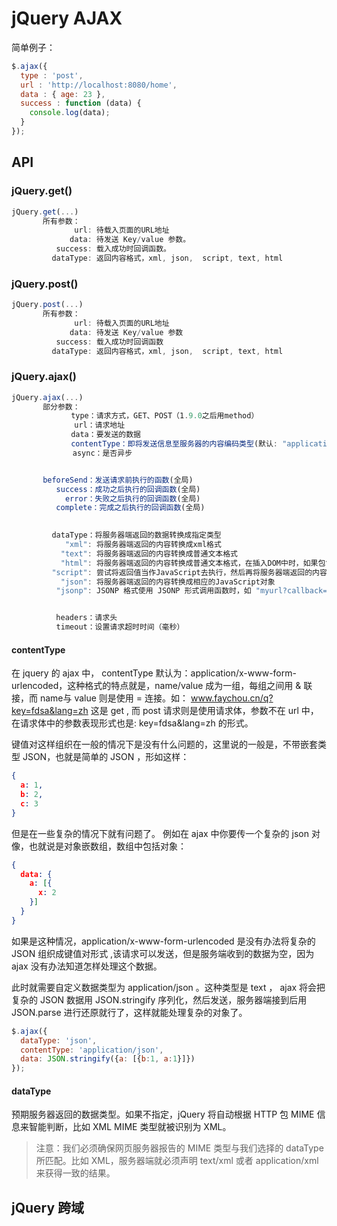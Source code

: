 # jQuery AJAX
简单例子：

``` js
$.ajax({
  type : 'post',
  url : 'http://localhost:8080/home',
  data : { age: 23 },
  success : function (data) {
    console.log(data);
  }
});
```

## API
### jQuery.get()
``` js
jQuery.get(...)
       所有参数：
              url: 待载入页面的URL地址
             data: 待发送 Key/value 参数。
          success: 载入成功时回调函数。
         dataType: 返回内容格式，xml, json,  script, text, html
```

### jQuery.post()
``` js
jQuery.post(...)
       所有参数：
              url: 待载入页面的URL地址
             data: 待发送 Key/value 参数
          success: 载入成功时回调函数
         dataType: 返回内容格式，xml, json,  script, text, html
```

### jQuery.ajax()
``` js
jQuery.ajax(...)
       部分参数：
　　　　　　　　type：请求方式，GET、POST（1.9.0之后用method）
              url：请求地址
　　　　　　　　data：要发送的数据
　　　　　　　　contentType：即将发送信息至服务器的内容编码类型(默认: "application/x-www-form-urlencoded; charset=UTF-8")
            　async：是否异步


       beforeSend：发送请求前执行的函数(全局)
          success：成功之后执行的回调函数(全局)
            error：失败之后执行的回调函数(全局)
　　　　　　complete：完成之后执行的回调函数(全局)

          
         dataType：将服务器端返回的数据转换成指定类型
            "xml": 将服务器端返回的内容转换成xml格式
           "text": 将服务器端返回的内容转换成普通文本格式
           "html": 将服务器端返回的内容转换成普通文本格式，在插入DOM中时，如果包含JavaScript标签，则会尝试去执行。
         "script": 尝试将返回值当作JavaScript去执行，然后再将服务器端返回的内容转换成普通文本格式
           "json": 将服务器端返回的内容转换成相应的JavaScript对象
          "jsonp": JSONP 格式使用 JSONP 形式调用函数时，如 "myurl?callback=?" jQuery 将自动替换 ? 为正确的函数名，以执行回调函数


　　　　　　headers：请求头
          timeout：设置请求超时时间（毫秒）
```

#### contentType
在 jquery 的 ajax 中， contentType 默认为：application/x-www-form-urlencoded，这种格式的特点就是，name/value 成为一组，每组之间用 & 联接，而 name与 value 则是使用 = 连接。如： www.faychou.cn/q?key=fdsa&lang=zh 这是 get , 而 post 请求则是使用请求体，参数不在 url 中，在请求体中的参数表现形式也是: key=fdsa&lang=zh 的形式。

键值对这样组织在一般的情况下是没有什么问题的，这里说的一般是，不带嵌套类型 JSON，也就是简单的 JSON ，形如这样：

``` json
{
  a: 1,
  b: 2,
  c: 3
}
```

但是在一些复杂的情况下就有问题了。 例如在 ajax 中你要传一个复杂的 json 对像，也就说是对象嵌数组，数组中包括对象：

``` json
{
  data: {
    a: [{
      x: 2
    }]
  }
}
```

如果是这种情况，application/x-www-form-urlencoded 是没有办法将复杂的 JSON 组织成键值对形式 ,该请求可以发送，但是服务端收到的数据为空，因为 ajax 没有办法知道怎样处理这个数据。

此时就需要自定义数据类型为 application/json 。这种类型是 text ， ajax 将会把复杂的 JSON 数据用 JSON.stringify 序列化，然后发送，服务器端接到后用 JSON.parse 进行还原就行了，这样就能处理复杂的对象了。

``` js
$.ajax({
  dataType: 'json',
  contentType: 'application/json',
  data: JSON.stringify({a: [{b:1, a:1}]})
});
```

#### dataType
预期服务器返回的数据类型。如果不指定，jQuery 将自动根据 HTTP 包 MIME 信息来智能判断，比如 XML MIME 类型就被识别为 XML。

> 注意：我们必须确保网页服务器报告的 MIME 类型与我们选择的 dataType 所匹配。比如 XML，服务器端就必须声明 text/xml 或者 application/xml 来获得一致的结果。

## jQuery 跨域


